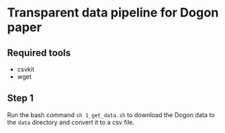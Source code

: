 # Transparent data pipeline for Dogon paper

## Required tools

- csvkit
- wget

## Step 1

Run the bash command `sh 1_get_data.sh` to download the Dogon data to the `data` directory and convert it to a csv file.